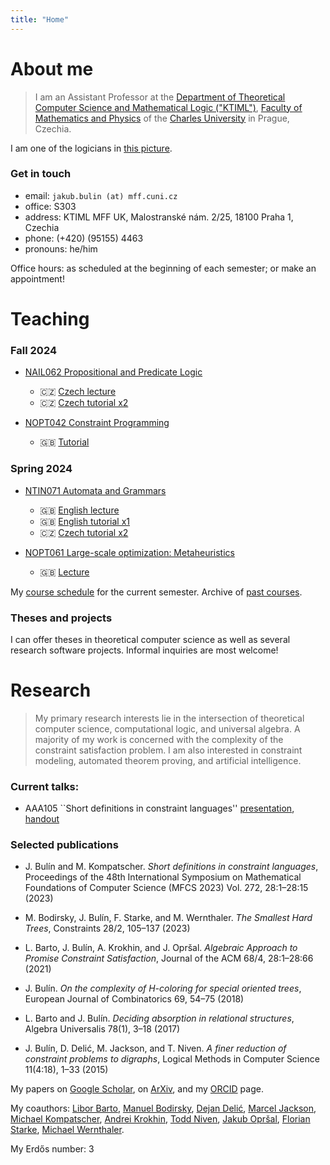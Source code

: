 ```yaml
---
title: "Home"
---
```



# About me

> I am an Assistant Professor at the [Department of Theoretical Computer Science and Mathematical Logic ("KTIML")](https://www.ktiml.mff.cuni.cz/KTIML-1.html), [Faculty of Mathematics and Physics](https://www.mff.cuni.cz/) of the [Charles University](https://cuni.cz/UK-1.html) in Prague, Czechia.

I am one of the logicians in [this picture](files/me.jpg).

### Get in touch

* email: `jakub.bulin (at) mff.cuni.cz`
* office: S303
* address: KTIML MFF UK, Malostranské nám. 2/25, 18100 Praha 1, Czechia
* phone: (+420) (95155) 4463
* pronouns: he/him

Office hours: as scheduled at the beginning of each semester; or make an appointment!

# Teaching

### Fall 2024

* [NAIL062 Propositional and Predicate Logic](teaching/fall/nail062/)
  * 🇨🇿 [Czech lecture](teaching/fall/nail062/)
  * 🇨🇿 [Czech tutorial x2](teaching/fall/nail062/cviceni/)

* [NOPT042 Constraint Programming](teaching/fall/nopt042/)
  * 🇬🇧 [Tutorial](teaching/fall/nopt042/)

### Spring 2024

* [NTIN071 Automata and Grammars](teaching/spring/ntin071/)
  * 🇬🇧 [English lecture](teaching/spring/ntin071/)
  * 🇬🇧 [English tutorial x1](teaching/spring/ntin071/tutorial/)
  * 🇨🇿 [Czech tutorial x2](teaching/spring/ntin071/cviceni/)

* [NOPT061 Large-scale optimization: Metaheuristics](teaching/spring/nopt061/)
  * 🇬🇧 [Lecture](teaching/spring/nopt061/)

My [course schedule](https://is.cuni.cz/studium/rozvrhng/roz_ucitel_macro.php?fak=11320&ucitel=16584) for the current semester. Archive of [past courses](teaching/archive/).


### Theses and projects

I can offer theses in theoretical computer science as well as several research software projects. Informal inquiries are most welcome!

# Research

> My primary research interests lie in the intersection of theoretical computer science, computational logic, and universal algebra. A majority of my work is concerned with the complexity of the constraint satisfaction problem. I am also interested in constraint modeling, automated theorem proving, and artificial intelligence.

### Current talks:

* AAA105 ``Short definitions in constraint languages'' [presentation](talks/bulin-presentation.pdf), [handout](talks/bulin-handout.pdf)

### Selected publications

* J. Bulín and  M. Kompatscher. *Short definitions in constraint languages*, Proceedings of the 48th International Symposium on Mathematical Foundations of Computer Science (MFCS 2023) Vol. 272, 28:1–28:15 (2023)

* M. Bodirsky, J. Bulín, F. Starke, and M. Wernthaler. *The Smallest Hard Trees*,  Constraints 28/2, 105–137 (2023)

* L. Barto, J. Bulín, A. Krokhin, and J. Opršal. *Algebraic Approach to Promise Constraint Satisfaction*, Journal of the ACM 68/4, 28:1–28:66  (2021)

* J. Bulín. *On the complexity of H-coloring for special oriented trees*, European Journal of Combinatorics 69, 54–75 (2018)

* L. Barto and J. Bulín. *Deciding absorption in relational structures*, Algebra Universalis 78(1), 3–18 (2017)

* J. Bulín, D. Delić, M. Jackson, and T. Niven. *A finer reduction of constraint problems to digraphs*, Logical Methods in Computer Science 11(4:18), 1–33 (2015)

My papers on [Google Scholar](https://scholar.google.com/citations?user=pEMTqcMAAAAJ), on [ArXiv](https://arxiv.org/a/bulin_j_1), and my [ORCID](https://orcid.org/0000-0001-5235-8715) page.

My coauthors: [Libor Barto](https://www.karlin.mff.cuni.cz/~barto/), [Manuel Bodirsky](https://tu-dresden.de/mn/math/algebra/bodirsky?set_language=en), [Dejan Delić](https://www.torontomu.ca/math/our-people/dejan-delic/), [Marcel Jackson](https://scholars.latrobe.edu.au/mgjackson), [Michael Kompatscher](https://www.karlin.mff.cuni.cz/~kompatscher/), [Andrei Krokhin](https://www.durham.ac.uk/staff/andrei-krokhin/), [Todd Niven](https://scholar.google.com/citations?user=Qa1Bd6EAAAAJ&hl=en), [Jakub Opršal](https://jakub-oprsal.info/), [Florian Starke](https://scholar.google.de/citations?user=5ZGBasMAAAAJ&hl=en), [Michael Wernthaler](https://github.com/WhatDothLife).

My Erdős number: 3